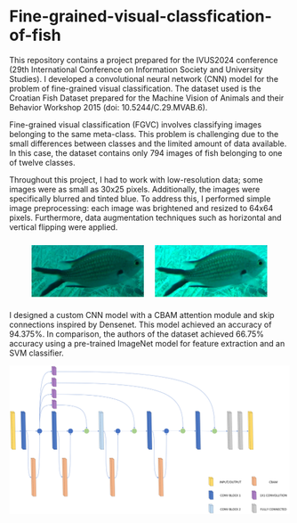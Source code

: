 # Fine-grained-visual-classfication-of-fish

This repository contains a project prepared for the IVUS2024 conference (29th International Conference on Information Society and University Studies). I developed a convolutional neural network (CNN) model for the problem of fine-grained visual classification. The dataset used is the Croatian Fish Dataset prepared for the Machine Vision of Animals and their Behavior Workshop 2015 (doi: 10.5244/C.29.MVAB.6).

Fine-grained visual classification (FGVC) involves classifying images belonging to the same meta-class. This problem is challenging due to the small differences between classes and the limited amount of data available. In this case, the dataset contains only 794 images of fish belonging to one of twelve classes.

Throughout this project, I had to work with low-resolution data; some images were as small as 30x25 pixels. Additionally, the images were specifically blurred and tinted blue. To address this, I performed simple image preprocessing: each image was brightened and resized to 64x64 pixels. Furthermore, data augmentation techniques such as horizontal and vertical flipping were applied.

<div style="display:flex; justify-content: center;">
    <img src="images/image.png" alt="Image 1" style="width:40%; padding:10px;">
    <img src="images/preprocessedImage.png" alt="Image 2" style="width:40%; padding:10px;">
</div>

I designed a custom CNN model with a CBAM attention module and skip connections inspired by Densenet. This model achieved an accuracy of 94.375%. In comparison, the authors of the dataset achieved 66.75% accuracy using a pre-trained ImageNet model for feature extraction and an SVM classifier.

![Image of model](images/Mode.png)
